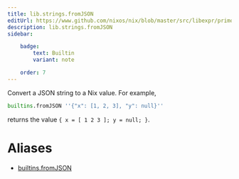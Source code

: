 ```yaml
---
title: lib.strings.fromJSON
editUrl: https://www.github.com/nixos/nix/blob/master/src/libexpr/primops.cc
description: lib.strings.fromJSON
sidebar:

    badge:
        text: Builtin
        variant: note

    order: 7
---
```


Convert a JSON string to a Nix value. For example,

```nix
builtins.fromJSON ''{"x": [1, 2, 3], "y": null}''
```

returns the value `{ x = [ 1 2 3 ]; y = null; }`.


# Aliases

- [builtins.fromJSON](/reference/builtinsfromJSON)


